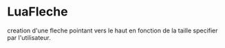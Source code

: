 # LuaFleche
creation d'une fleche pointant vers le haut en fonction de la taille specifier par l'utilisateur.
